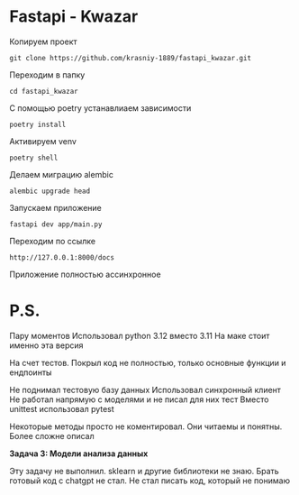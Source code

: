 # Fastapi - Kwazar

Копируем проект

`git clone https://github.com/krasniy-1889/fastapi_kwazar.git`

Переходим в папку

`cd fastapi_kwazar`

С помощью poetry устанавлиаем зависимости

`poetry install`

Активируем venv

`poetry shell`

Делаем миграцию alembic

`alembic upgrade head`

Запускаем приложение

`fastapi dev app/main.py`

Переходим по ссылке

`http://127.0.0.1:8000/docs`

Приложение полностью ассинхронное

# P.S.

Пару моментов
Использовал python 3.12 вместо 3.11
На маке стоит именно эта версия

На счет тестов.
Покрыл код не полностью, только основные функции и ендпоинты

Не поднимал тестовую базу данных
Использовал синхронный клиент
Не работал напрямую с моделями и не писал для них тест
Вместо unittest использовал pytest

Некоторые методы просто не коментировал. Они читаемы и понятны. Более сложне описал

**Задача 3: Модели анализа данных**

Эту задачу не выполнил. sklearn и другие библиотеки не знаю. Брать готовый код с chatgpt не стал. Не стал писать код, который не понимаю
